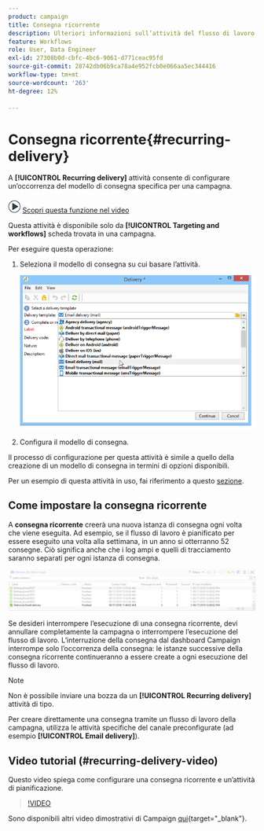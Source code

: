```yaml
---
product: campaign
title: Consegna ricorrente
description: Ulteriori informazioni sull’attività del flusso di lavoro Consegna ricorrente
feature: Workflows
role: User, Data Engineer
exl-id: 27308b0d-cbfc-4bc6-9061-d771ceac95fd
source-git-commit: 28742db06b9ca78a4e952fcb0e066aa5ec344416
workflow-type: tm+mt
source-wordcount: '263'
ht-degree: 12%

---
```


# Consegna ricorrente{#recurring-delivery}



A **[!UICONTROL Recurring delivery]** attività consente di configurare un’occorrenza del modello di consegna specifica per una campagna.

![](assets/do-not-localize/how-to-video.png) [Scopri questa funzione nel video](#recurring-delivery-video)

Questa attività è disponibile solo da **[!UICONTROL Targeting and workflows]** scheda trovata in una campagna.

Per eseguire questa operazione:

1. Seleziona il modello di consegna su cui basare l’attività.

   ![](assets/recurring_delivery_001.png)

1. Configura il modello di consegna.

Il processo di configurazione per questa attività è simile a quello della creazione di un modello di consegna in termini di opzioni disponibili.

Per un esempio di questa attività in uso, fai riferimento a questo [sezione](send-a-birthday-email.md#creating-a-recurring-delivery-in-a-targeting-workflow).

## Come impostare la consegna ricorrente

A **consegna ricorrente** creerà una nuova istanza di consegna ogni volta che viene eseguita. Ad esempio, se il flusso di lavoro è pianificato per essere eseguito una volta alla settimana, in un anno si otterranno 52 consegne. Ciò significa anche che i log ampi e quelli di tracciamento saranno separati per ogni istanza di consegna.

![Consegna ricorrente](assets/delivery_recurring.jpg)

Se desideri interrompere l’esecuzione di una consegna ricorrente, devi annullare completamente la campagna o interrompere l’esecuzione del flusso di lavoro. L’interruzione della consegna dal dashboard Campaign interrompe solo l’occorrenza della consegna: le istanze successive della consegna ricorrente continueranno a essere create a ogni esecuzione del flusso di lavoro.

>[!NOTE]
>
>Non è possibile inviare una bozza da un **[!UICONTROL Recurring delivery]** attività di tipo.
> 
>Per creare direttamente una consegna tramite un flusso di lavoro della campagna, utilizza le attività specifiche del canale preconfigurate (ad esempio **[!UICONTROL Email delivery]**).

## Video tutorial (#recurring-delivery-video)

Questo video spiega come configurare una consegna ricorrente e un’attività di pianificazione.

>[!VIDEO](https://video.tv.adobe.com/v/25040?quality=12)

Sono disponibili altri video dimostrativi di Campaign [qui](https://experienceleague.adobe.com/docs/campaign-learn/tutorials/getting-started/introduction-to-adobe-campaign.html){target="_blank"}.
